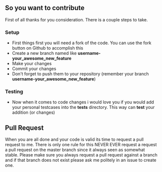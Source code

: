 ## So you want to contribute

First of all thanks for you consideration. There is a couple steps to take.

### Setup

 * First things first you will need a fork of the code. You can use the fork button on Github to accomplish this
 * Create a new branch named like **username-your_awesome_new_feature**
 * Make your changes
 * Commit your changes
 * Don't forget to push them to your repository (remember your branch **username-your_awesome_new_feature**)

### Testing

 * Now when it comes to code changes i would love you if you would add your personal testcases into the **tests** directory. This way can **test** your addition (or changes)


## Pull Request

When you are all done and your code is valid its time to request a pull request to me. There is only one rule for this NEVER EVER request a request a pull request on the master
branch since it always seen as somewhat stable. Please make sure you always request a pull request against a branch and if that branch does not exist please ask me politely in
an issue to create one.